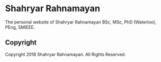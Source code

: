 # Shahryar Rahnamayan

The personal website of Shahryar Rahnamayan BSc, MSc, PhD (Waterloo), PEng, SMIEEE.


## Copyright

Copyright 2018 Shahryar Rahnamayan. All Rights Reserved.